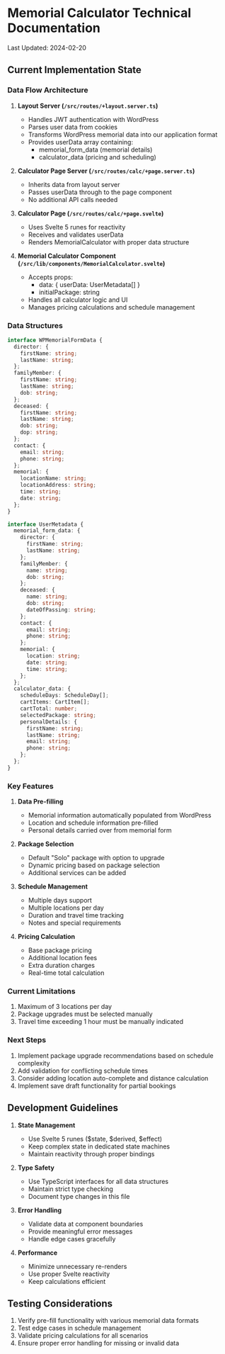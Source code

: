 # Memorial Calculator Technical Documentation

Last Updated: 2024-02-20

## Current Implementation State

### Data Flow Architecture

1. **Layout Server (`/src/routes/+layout.server.ts`)**
   - Handles JWT authentication with WordPress
   - Parses user data from cookies
   - Transforms WordPress memorial data into our application format
   - Provides userData array containing:
     - memorial_form_data (memorial details)
     - calculator_data (pricing and scheduling)

2. **Calculator Page Server (`/src/routes/calc/+page.server.ts`)**
   - Inherits data from layout server
   - Passes userData through to the page component
   - No additional API calls needed

3. **Calculator Page (`/src/routes/calc/+page.svelte`)**
   - Uses Svelte 5 runes for reactivity
   - Receives and validates userData
   - Renders MemorialCalculator with proper data structure

4. **Memorial Calculator Component (`/src/lib/components/MemorialCalculator.svelte`)**
   - Accepts props:
     - data: { userData: UserMetadata[] }
     - initialPackage: string
   - Handles all calculator logic and UI
   - Manages pricing calculations and schedule management

### Data Structures

```typescript
interface WPMemorialFormData {
  director: {
    firstName: string;
    lastName: string;
  };
  familyMember: {
    firstName: string;
    lastName: string;
    dob: string;
  };
  deceased: {
    firstName: string;
    lastName: string;
    dob: string;
    dop: string;
  };
  contact: {
    email: string;
    phone: string;
  };
  memorial: {
    locationName: string;
    locationAddress: string;
    time: string;
    date: string;
  };
}

interface UserMetadata {
  memorial_form_data: {
    director: {
      firstName: string;
      lastName: string;
    };
    familyMember: {
      name: string;
      dob: string;
    };
    deceased: {
      name: string;
      dob: string;
      dateOfPassing: string;
    };
    contact: {
      email: string;
      phone: string;
    };
    memorial: {
      location: string;
      date: string;
      time: string;
    };
  };
  calculator_data: {
    scheduleDays: ScheduleDay[];
    cartItems: CartItem[];
    cartTotal: number;
    selectedPackage: string;
    personalDetails: {
      firstName: string;
      lastName: string;
      email: string;
      phone: string;
    };
  };
}
```

### Key Features

1. **Data Pre-filling**
   - Memorial information automatically populated from WordPress
   - Location and schedule information pre-filled
   - Personal details carried over from memorial form

2. **Package Selection**
   - Default "Solo" package with option to upgrade
   - Dynamic pricing based on package selection
   - Additional services can be added

3. **Schedule Management**
   - Multiple days support
   - Multiple locations per day
   - Duration and travel time tracking
   - Notes and special requirements

4. **Pricing Calculation**
   - Base package pricing
   - Additional location fees
   - Extra duration charges
   - Real-time total calculation

### Current Limitations

1. Maximum of 3 locations per day
2. Package upgrades must be selected manually
3. Travel time exceeding 1 hour must be manually indicated

### Next Steps

1. Implement package upgrade recommendations based on schedule complexity
2. Add validation for conflicting schedule times
3. Consider adding location auto-complete and distance calculation
4. Implement save draft functionality for partial bookings

## Development Guidelines

1. **State Management**
   - Use Svelte 5 runes ($state, $derived, $effect)
   - Keep complex state in dedicated state machines
   - Maintain reactivity through proper bindings

2. **Type Safety**
   - Use TypeScript interfaces for all data structures
   - Maintain strict type checking
   - Document type changes in this file

3. **Error Handling**
   - Validate data at component boundaries
   - Provide meaningful error messages
   - Handle edge cases gracefully

4. **Performance**
   - Minimize unnecessary re-renders
   - Use proper Svelte reactivity
   - Keep calculations efficient

## Testing Considerations

1. Verify pre-fill functionality with various memorial data formats
2. Test edge cases in schedule management
3. Validate pricing calculations for all scenarios
4. Ensure proper error handling for missing or invalid data